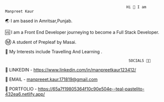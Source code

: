 
                                                           Hi 🙋 I am Manpreet Kaur

🌏 I am based in Amritsar,Punjab.          

🆚 I am a Front End Developer journeying to become a Full Stack Developer.

Ⓜ️ A student of Prepleaf by Masai.

🚝 My Interests include Travelling And Learning .


                                                            SOCIALS 🤝🤝

                                                            
  🔗 LINKEDIN - https://www.linkedin.com/in/manpreetkaur123412/

  📧 EMAIL - manpreeet.kaur.171819@gmail.com

  💼 PORTFOLIO  -  https://65a7f19805364f10c90e504e--teal-pastelito-432ea6.netlify.app/


 


                                                                    

